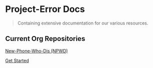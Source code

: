 # Project-Error Docs

> Containing extensive documentation for our various resources.

## Current Org Repositories
[New-Phone-Who-Dis (NPWD)](https://github.com/project-error/new-phone-who-dis)

[Get Started](https://docs.projecterror.dev/#/npwd/home)
